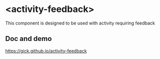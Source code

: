 # \<activity-feedback\>

This component is designed to be used with activity requiring feedback

## Doc and demo

https://gick.github.io/activity-feedback
